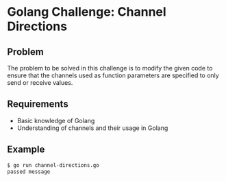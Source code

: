 # Golang Challenge: Channel Directions

## Problem

The problem to be solved in this challenge is to modify the given code to ensure that the channels used as function parameters are specified to only send or receive values.

## Requirements

- Basic knowledge of Golang
- Understanding of channels and their usage in Golang

## Example

```sh
$ go run channel-directions.go
passed message

```